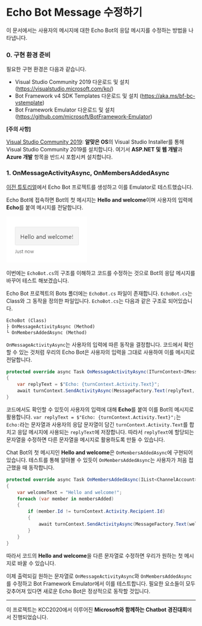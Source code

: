 # Echo Bot Message 수정하기

이 문서에서는 사용자의 메시지에 대한 Echo Bot의 응답 메시지를  수정하는 방법을 나타냅니다.



### 0. 구현 환경 준비

필요한 구현 환경은 다음과 같습니다.

- Visual Studio Community 2019 다운로드 및 설치 (https://visualstudio.microsoft.com/ko/)
- Bot Framework v4 SDK Templates  다운로드 및 설치 (https://aka.ms/bf-bc-vstemplate)
- Bot Framework Emulator 다운로드 및 설치 (https://github.com/microsoft/BotFramework-Emulator)

**[주의 사항]**

<u>Visual Studio Community 2019</u>: **알맞은 OS**의 Visual Studio Installer를 통해  Visual Studio Community 2019를 설치합니다. 여기서 **ASP.NET 및 웹 개발**과 **Azure 개발** 항목을 반드시 포함시켜 설치합니다.



### 1. OnMessageActivityAsync, OnMembersAddedAsync

[이전 튜토리얼](https://github.com/BullsAndCowsBot/chatbot/blob/master/tutorial/0_echobot.md)에서 Echo Bot 프로젝트를 생성하고 이를 Emulator로 테스트했습니다.

Echo Bot에 접속하면 Bot의 첫 메시지는 **Hello and welcome**이며 사용자의 입력에 **Echo**를 붙여 메시지를 전달합니다.

<img src="..\imgs\welcome.png"/>

이번에는 `EchoBot.cs`의 구조를 이해하고 코드를 수정하는 것으로 Bot의 응답 메시지를 바꾸어 테스트 해보겠습니다.

Echo Bot 프로젝트의 Bots 폴더에는 `EchoBot.cs` 파일이 존재합니다. `EchoBot.cs`는 Class와 그 동작을 정의한 파일입니다. `EchoBot.cs`는 다음과 같은 구조로 되어있습니다.

```
EchoBot (Class)
├ OnMessageActivityAsync (Method)
└ OnMembersAddedAsync (Method)
```



`OnMessageActivityAsync`는 사용자의 입력에 따른 동작을 결정합니다. 코드에서 확인할 수 있는 것처럼 우리의 Echo Bot은 사용자의 입력을 그대로 사용하여 이를 메시지로 전달합니다.

```c#
protected override async Task OnMessageActivityAsync(ITurnContext<IMessageActivity> turnContext, CancellationToken cancellationToken)
{
	var replyText = $"Echo: {turnContext.Activity.Text}";
	await turnContext.SendActivityAsync(MessageFactory.Text(replyText, replyText), cancellationToken);
}
```

코드에서도 확인할 수 있듯이 사용자의 입력에 대해 **Echo**를 붙여 이를 Bot의 메시지로 활용합니다. `var replyText = $"Echo: {turnContext.Activity.Text}";`는 `Echo:`라는 문자열과 사용자의 응답 문자열이 담긴 `turnContext.Activity.Text`를 합치고 응답 메시지에 사용되는 `replyText`에 저장합니다. 따라서 `replyText`에 할당되는 문자열을 수정하면 다른 문자열을 메시지로 활용하도록 만들 수 있습니다.



Chat Bot의 첫 메시지인 **Hello and welcome**은 `OnMembersAddedAsync`에 구현되어 있습니다. 테스트를 통해 알아볼 수 있듯이 `OnMembersAddedAsync`는 사용자가 처음 접근했을 때 동작합니다. 

```c#
protected override async Task OnMembersAddedAsync(IList<ChannelAccount> membersAdded, ITurnContext<IConversationUpdateActivity> turnContext, CancellationToken cancellationToken)
{
	var welcomeText = "Hello and welcome!";
	foreach (var member in membersAdded)
	{
		if (member.Id != turnContext.Activity.Recipient.Id)
		{
			await turnContext.SendActivityAsync(MessageFactory.Text(welcomeText, welcomeText), cancellationToken);
		}
	}
}
```

따라서 코드의 **Hello and welcome**을 다른 문자열로 수정하면 우리가 원하는 첫 메시지로 바꿀 수 있습니다.



이제  출력되길 원하는 문자열로 `OnMessageActivityAsync`와 `OnMembersAddedAsync`를 수정하고 Bot Framework Emulator에서 이를 테스트합니다. 필요한 요소들이 모두 갖추어져 있다면 새로운 Echo Bot은 정상적으로 동작할 것입니다.

------

이 프로젝트는 KCC2020에서 이루어진 **Microsoft와 함께하는 Chatbot 경진대회**에서 진행되었습니다.



